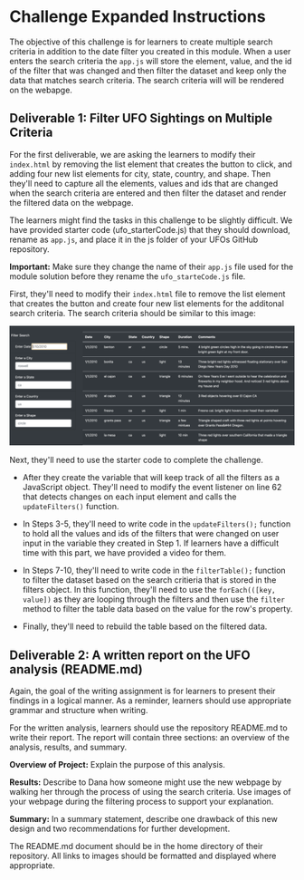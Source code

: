 # Challenge Expanded Instructions

The objective of this challenge is for learners to create multiple search criteria in addition to the date filter you created in this module. When a user enters the search criteria the `app.js` will store the element, value, and the id of the filter that was changed and then filter the dataset and keep only the data that matches search criteria. The search criteria will will be rendered on the webapge. 

## Deliverable 1: Filter UFO Sightings on Multiple Criteria

For the first deliverable, we are asking the learners to modify their `index.html` by removing the list element that creates the button to click, and adding four new list elements for city, state, country, and shape.  Then they'll need to capture all the elements, values and ids that are changed when the search criteria are entered and then filter the dataset and render the filtered data on the webpage.  

The learners might find the tasks in this challenge to be slightly difficult. We have provided starter code (ufo_starterCode.js) that they should download, rename as `app.js`, and place it in the js folder of  your UFOs GitHub repository.  

**Important:** Make sure they change the name of their `app.js` file used for the module solution before they rename the `ufo_starteCode.js` file.

First, they'll need to modify their `index.html` file to remove the list element that creates the button and create four new list elements for the additonal search criteria. The search criteria should be similar to this image:

![The UFO finder web page with filters for the date, city, state, country, and shape for filtering the data.](./UFO_challenge_webpage.png)

Next, they'll need to use the starter code to complete the challenge. 

  * After they create the variable that will keep track of all the filters as a JavaScript object. They'll need to modify the event listener on line 62 that detects changes on each input element and calls the `updateFilters()` function.

  * In Steps 3-5, they'll need to write code in the `updateFilters();` function to hold all the values and ids of the filters that were changed on user input in the variable they created in Step 1. If learners have a difficult time with this part, we have provided a video for them.

  * In Steps 7-10, they'll need to write code in the `filterTable();` function to filter the dataset based on the search critieria that is stored in the filters object.  In this function, they'll need to use the `forEach(([key, value])` as they are looping through the filters and then use the `filter` method to filter the table data based on the value for the row's property.

  * Finally, they'll need to rebuild the table based on the filtered data. 


## Deliverable 2: A written report on the UFO analysis (README.md) 

Again, the goal of the writing assignment is for learners to present their findings in a logical manner. As a reminder, learners should use appropriate grammar and structure when writing.

For the written analysis, learners should use the repository README.md to write their report. The report will contain three sections: an overview of the analysis, results, and summary.

**Overview of Project:** Explain the purpose of this analysis.

**Results:** Describe to Dana how someone might use the new webpage by walking her through the process of using the search criteria. Use images of your webpage during the filtering process to support your explanation.

**Summary:** In a summary statement, describe one drawback of this new design and two recommendations for further development.

The README.md document should be in the home directory of their repository. All links to images should be formatted and displayed where appropriate.

